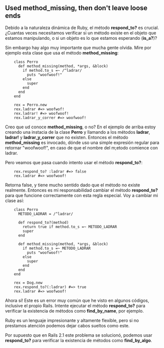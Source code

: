 <!-- -*- mode: markdown; coding: utf-8; -*- -->

## Used method\_missing, then don't leave loose ends

Debido a la naturaleza dinámica de Ruby, el método **respond\_to?** es crucial. ¿Cuantas veces necesitamos verificar si un método existe en el objeto que estamos manipulando, o si un objeto es lo que estamos esperando (**is\_a?**)?

Sin embargo hay algo muy importante que mucha gente olvida. Mire por ejemplo esta clase que usa el método **method\_missing**:

        class Perro
          def method_missing(method, *args, &block)
            if method.to_s =~ /^ladrar/
              puts "woofwoof!"
            else
              super
            end
          end
        end

        rex = Perro.new
        rex.ladrar #=> woofwof!
        rex.ladrar! #=> woofwoof!
        rex.ladrar_y_correr #=> woofwoof!


Creo que ud conoce **method\_missing**, o no? En el ejemplo de arriba estoy creando una instacia de la clase **Perro** y llamando a los métodos **ladrar**, **ladrar!** y **ladrar_y_correr** que no existen. Entonces el método **method\_missing** es invocado, dónde uso una simple expresión regular para retornar "woofwoof!", en caso de que el nombre del m;etodo comience con ladrar.


Pero veamos que pasa cuando intento usar el método **respond\_to?**:

        rex.respond_to? :ladrar #=> false
        rex.ladrar #=> woofwoof!


Retorna false, y tiene mucho sentido dado que el método no existe realmente. Entonces es mi responsabilidad cambiar el método **respond\_to?** para que funcione correctamente con esta regla especial. Voy a cambiar mi clase así:


        class Perro
          METODO_LADRAR = /^ladrar/

          def respond_to?(method)
            return true if method.to_s =~ METODO_LADRAR
            super
          end

          def method_missing(method, *args, &block)
            if method.to_s =~ METODO_LADRAR
              puts "woofwoof!"
            else
              super
            end
          end
        end

        rex = Dog.new
        rex.respond_to?(:ladrar) #=> true
        rex.ladrar #=> woofwoof!

Ahora sí! Este es un error muy común que he visto en algunos códigos, inclusive el propio Rails. Intente ejecutar el método  **respond\_to?** para verificar la existencia de métodos como **find\_by\_name**, por ejemplo.


Ruby es un lenguaje impresionante y altamente flexible, pero si no prestamos atención podemos dejar cabos sueltos como este.

Por supuesto que en Rails 2.1 este problema se solucionó, podemos usar  **respond\_to?** para verificar la existencia de métodos como **find\_by\_algo**.


